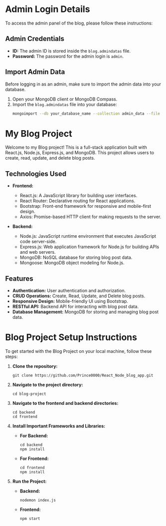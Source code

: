 # Admin Login Details

To access the admin panel of the blog, please follow these instructions:

## Admin Credentials

- **ID:** The admin ID is stored inside the `blog.admindatas` file.
- **Password:** The password for the admin login is `admin`.

## Import Admin Data

Before logging in as an admin, make sure to import the admin data into your database. 

1. Open your MongoDB client or MongoDB Compass.
2. Import the `blog.admindatas` file into your database:
   ```bash
   mongoimport --db your_database_name --collection admin_data --file path/to/blog.admindatas.json --jsonArray


# My Blog Project

Welcome to my Blog project! This is a full-stack application built with React.js, Node.js, Express.js, and MongoDB. This project allows users to create, read, update, and delete blog posts.

## Technologies Used

- **Frontend:**
  - React.js: A JavaScript library for building user interfaces.
  - React Router: Declarative routing for React applications.
  - Bootstrap: Front-end framework for responsive and mobile-first design.
  - Axios: Promise-based HTTP client for making requests to the server.
  
- **Backend:**
  - Node.js: JavaScript runtime environment that executes JavaScript code server-side.
  - Express.js: Web application framework for Node.js for building APIs and web servers.
  - MongoDB: NoSQL database for storing blog post data.
  - Mongoose: MongoDB object modeling for Node.js.
  
## Features

- **Authentication:** User authentication and authorization.
- **CRUD Operations:** Create, Read, Update, and Delete blog posts.
- **Responsive Design:** Mobile-friendly UI using Bootstrap.
- **RESTful API:** Backend API for interacting with blog post data.
- **Database Management:** MongoDB for storing and managing blog post data.

# Blog Project Setup Instructions

To get started with the Blog Project on your local machine, follow these steps:

1. **Clone the repository:**
   ```
   git clone https://github.com/Prince0000/React_Node_blog_app.git
   ```

2. **Navigate to the project directory:**
   ```
   cd blog-project
   ```

3. **Navigate to the frontend and backend directories:**
   ```
   cd backend
   cd frontend
   ```

4. **Install Important Frameworks and Libraries:**
    - **For Backend:**
        ```
        cd backend
        npm install
        ```

    - **For Frontend:**
        ```
        cd frontend
        npm install
        ```

5. **Run the Project:**

   - **Backend:**
     ```
     nodemon index.js
     ```

   - **Frontend:**
     ```
     npm start
     ```

